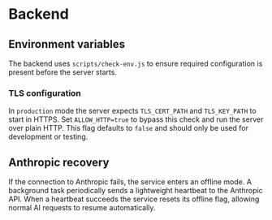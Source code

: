 # Backend

## Environment variables

The backend uses `scripts/check-env.js` to ensure required configuration is present before the server starts.

### TLS configuration

In `production` mode the server expects `TLS_CERT_PATH` and `TLS_KEY_PATH` to start in HTTPS. Set `ALLOW_HTTP=true` to bypass this check and run the server over plain HTTP. This flag defaults to `false` and should only be used for development or testing.

## Anthropic recovery

If the connection to Anthropic fails, the service enters an offline mode. A background task periodically sends a lightweight heartbeat to the Anthropic API. When a heartbeat succeeds the service resets its offline flag, allowing normal AI requests to resume automatically.
